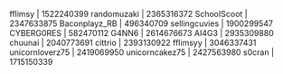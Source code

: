fflimsy | 1522240399
randomuzaki | 2365316372
SchooIScoot | 2347633875
Baconplayz_RB | 496340709
sellingcuvies | 1900299547
CYBERG0RES | 582470112
G4NN6 | 2614676673
AI4G3 | 2935309880
chuunai | 2040773691
cittrio | 2393130922
fflimsyy | 3046337431
unicornloverz75 | 2419069950
unicorncakez75 | 2427563980
s0cran | 1715150339
